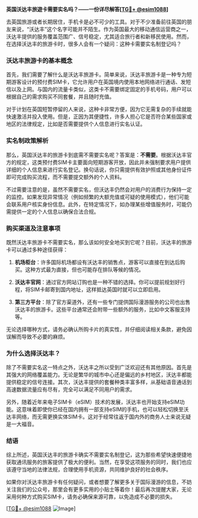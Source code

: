 **英国沃达丰旅遊卡需要实名吗？——一份详尽解答[[TG💪+ @esim1088](https://t.me/s/esim1088)]**

去英国旅游或者长期居住，手机卡是必不可少的工具。对于不少准备前往英国的朋友来说，“沃达丰”这个名字可能并不陌生。作为英国最大的移动通信运营商之一，沃达丰提供的服务覆盖范围广、信号稳定，尤其适合旅行者和新移民使用。然而，在选择沃达丰的旅游卡时，很多人会有一个疑问：这种卡需要实名制登记吗？

### 沃达丰旅游卡的基本概念

首先，我们需要了解什么是沃达丰旅游卡。简单来说，沃达丰旅游卡是一种专为短期游客设计的预付费SIM卡，它允许用户在英国境内使用本地网络进行通话、发短信以及上网。与国内的流量卡类似，这类卡不需要绑定固定的手机号码，用户可以根据自己的需求购买不同套餐，并且随时充值。

对于计划在英国短暂停留的人来说，这种卡非常方便，因为它无需复杂的手续就能快速激活并投入使用。但是，正因为其便捷性，许多人担心它是否符合某些国家或地区的法律规定，比如是否需要提供个人信息进行实名认证。

### 实名制政策解析

那么，英国沃达丰的旅游卡到底需不需要实名呢？答案是：**不需要**。根据沃达丰官方的规定，这类预付费SIM卡主要面向短期游客开放，因此并未强制要求用户提供详细的个人信息来进行实名登记。换句话说，你只需提供有效护照或其他身份证件即可完成购买流程，而不需要提交额外的个人资料。

不过需要注意的是，虽然不需要实名，但沃达丰仍然会对用户的消费行为保持一定的监控。如果发现异常情况（例如频繁的大额充值或可疑的使用模式），他们可能会联系用户核实身份信息。此外，在特定情况下，如办理某些增值服务时，可能仍需提供一定的个人信息以确保合法合规。

### 购买渠道及注意事项

既然沃达丰旅游卡不需要实名，那么该如何安全地买到它呢？目前，沃达丰的旅游卡可以通过多种途径获得：

1. **机场柜台**：许多国际机场都设有沃达丰的销售点，游客可以直接在到达后购买。这种方式最为直接，但也可能存在排队等候的情况。
   
2. **沃达丰官网**：通过官方网站订购也是一种不错的选择。你可以提前规划好行程，将SIM卡邮寄到国内地址，这样抵达英国时就可以立即启用。

3. **第三方平台**：除了官方渠道外，还有一些专门提供国际漫游服务的公司也出售沃达丰的旅游卡。这些平台通常还会附带一些额外的服务，比如中文客服支持等。

无论选择哪种方式，请务必确认所购卡片的真实性，并仔细阅读相关条款，避免因误解而导致不必要的麻烦。

### 为什么选择沃达丰？

除了不需要实名这一特点之外，沃达丰之所以受到广泛欢迎还有其他原因。首先是其强大的网络覆盖能力。无论是繁华的城市中心还是偏远的乡村地区，沃达丰都能提供稳定的信号连接。其次，沃达丰提供的套餐种类丰富多样，从基础语音通话到高速数据流量应有尽有，完全可以满足不同用户的需求。

另外，随着近年来电子SIM卡（eSIM）技术的发展，沃达丰也开始支持eSIM功能。这意味着即使你已经在国内拥有一部支持eSIM的手机，也可以轻松切换至沃达丰网络，而无需更换实体SIM卡。这对于经常往返于国内外的商务人士来说无疑是一大福音。

### 结语

综上所述，英国沃达丰的旅游卡确实不需要实名制登记，这为那些希望快速便捷地获取通讯服务的旅客提供了极大的便利。当然，在享受这项服务的同时，我们也应该遵守当地的法律法规，合理使用手机资源，共同维护良好的社会秩序。

如果你对沃达丰旅游卡有任何疑问，或者想要了解更多关于国际漫游的信息，不妨关注我们的公众号，那里会有更多实用的小贴士等着你！最后再次提醒大家，无论采用何种方式购买SIM卡，请务必确保来源可靠，以免造成不必要的损失。

[[TG💪+ @esim1088](https://t.me/s/esim1088) ![Image](https://i.postimg.cc/4NQfJmqS/Snipaste-2025-05-13-00-14-12.png)]